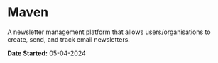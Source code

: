 # Maven

A newsletter management platform that allows users/organisations to create, send, and track email newsletters.

**Date Started:** 05-04-2024